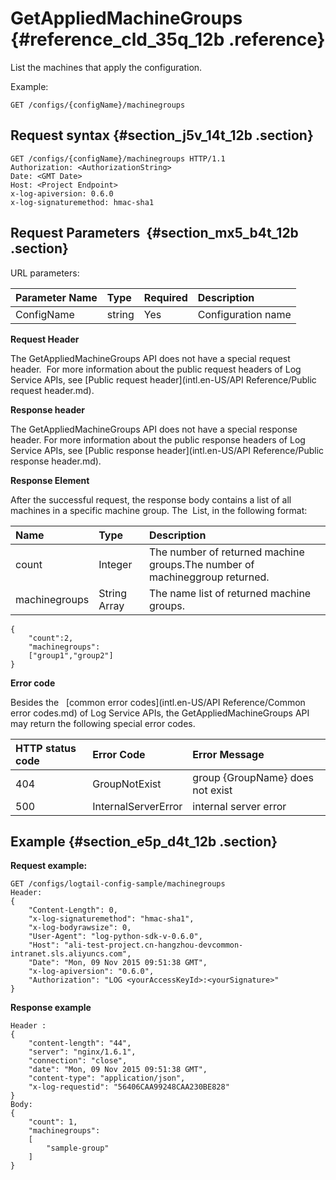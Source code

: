 # GetAppliedMachineGroups {#reference_cld_35q_12b .reference}

List the machines that apply the configuration.

Example:

```
GET /configs/{configName}/machinegroups
```

## Request syntax {#section_j5v_14t_12b .section}

```
GET /configs/{configName}/machinegroups HTTP/1.1
Authorization: <AuthorizationString> 
Date: <GMT Date>
Host: <Project Endpoint>
x-log-apiversion: 0.6.0
x-log-signaturemethod: hmac-sha1
```

## Request Parameters  {#section_mx5_b4t_12b .section}

URL parameters:

|Parameter Name|Type|Required|Description|
|:-------------|:---|:-------|:----------|
|ConfigName|string|Yes|Configuration name|

**Request Header**

The GetAppliedMachineGroups API does not have a special request header.  For more information about the public request headers of Log Service APIs, see [Public request header](intl.en-US/API Reference/Public request header.md).

**Response header**

The GetAppliedMachineGroups API does not have a special response header. For more information about the public response headers of Log Service APIs, see [Public response header](intl.en-US/API Reference/Public response header.md).

**Response Element**

After the successful request, the response body contains a list of all machines in a specific machine group. The  List, in the following format:

|Name|Type|Description|
|:---|:---|:----------|
|count|Integer|The number of returned machine groups.The number of machineggroup returned.|
|machinegroups|String Array|The name list of returned machine groups.|

```
{
    "count":2,
    "machinegroups":
    ["group1","group2"]
}
```

**Error code**

Besides the   [common error codes](intl.en-US/API Reference/Common error codes.md) of Log Service APIs, the GetAppliedMachineGroups API may return the following special error codes.

|HTTP status code|Error Code|Error Message|
|:---------------|:---------|:------------|
|404|GroupNotExist|group \{GroupName\} does not exist|
|500|InternalServerError|internal server error|

## Example {#section_e5p_d4t_12b .section}

**Request example:**

```
GET /configs/logtail-config-sample/machinegroups
Header:
{
    "Content-Length": 0, 
    "x-log-signaturemethod": "hmac-sha1", 
    "x-log-bodyrawsize": 0, 
    "User-Agent": "log-python-sdk-v-0.6.0", 
    "Host": "ali-test-project.cn-hangzhou-devcommon-intranet.sls.aliyuncs.com", 
    "Date": "Mon, 09 Nov 2015 09:51:38 GMT", 
    "x-log-apiversion": "0.6.0", 
    "Authorization": "LOG <yourAccessKeyId>:<yourSignature>"
}
```

**Response example**

```
Header : 
{
    "content-length": "44", 
    "server": "nginx/1.6.1", 
    "connection": "close", 
    "date": "Mon, 09 Nov 2015 09:51:38 GMT", 
    "content-type": "application/json", 
    "x-log-requestid": "56406CAA99248CAA230BE828"
}
Body:
{
    "count": 1, 
    "machinegroups": 
    [
        "sample-group"
    ]
}
```

